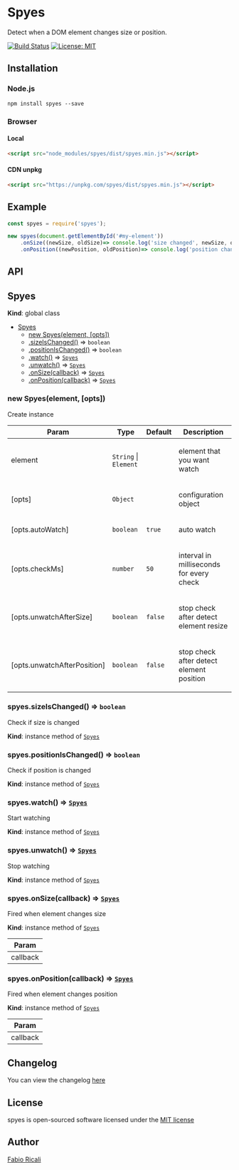 # Spyes
Detect when a DOM element changes size or position.

<a href="https://travis-ci.org/fabioricali/spyes" target="_blank"><img src="https://travis-ci.org/fabioricali/spyes.svg?branch=master" title="Build Status"/></a>
<a href="https://opensource.org/licenses/MIT" target="_blank"><img src="https://img.shields.io/badge/License-MIT-yellow.svg" title="License: MIT"/></a>

## Installation

### Node.js
```
npm install spyes --save
```

### Browser

#### Local
```html
<script src="node_modules/spyes/dist/spyes.min.js"></script>
```

#### CDN unpkg
```html
<script src="https://unpkg.com/spyes/dist/spyes.min.js"></script>
```

## Example
```javascript
const spyes = require('spyes');

new spyes(document.getElementById('#my-element'))
    .onSize((newSize, oldSize)=> console.log('size changed', newSize, oldSize))
    .onPosition((newPosition, oldPosition)=> console.log('position changed', newPosition, oldPosition));
```

## API

<a name="Spyes"></a>

## Spyes
**Kind**: global class  

* [Spyes](#Spyes)
    * [new Spyes(element, [opts])](#new_Spyes_new)
    * [.sizeIsChanged()](#Spyes+sizeIsChanged) ⇒ <code>boolean</code>
    * [.positionIsChanged()](#Spyes+positionIsChanged) ⇒ <code>boolean</code>
    * [.watch()](#Spyes+watch) ⇒ [<code>Spyes</code>](#Spyes)
    * [.unwatch()](#Spyes+unwatch) ⇒ [<code>Spyes</code>](#Spyes)
    * [.onSize(callback)](#Spyes+onSize) ⇒ [<code>Spyes</code>](#Spyes)
    * [.onPosition(callback)](#Spyes+onPosition) ⇒ [<code>Spyes</code>](#Spyes)

<a name="new_Spyes_new"></a>

### new Spyes(element, [opts])
Create instance

<table>
  <thead>
    <tr>
      <th>Param</th><th>Type</th><th>Default</th><th>Description</th>
    </tr>
  </thead>
  <tbody>
<tr>
    <td>element</td><td><code>String</code> | <code>Element</code></td><td></td><td><p>element that you want watch</p>
</td>
    </tr><tr>
    <td>[opts]</td><td><code>Object</code></td><td></td><td><p>configuration object</p>
</td>
    </tr><tr>
    <td>[opts.autoWatch]</td><td><code>boolean</code></td><td><code>true</code></td><td><p>auto watch</p>
</td>
    </tr><tr>
    <td>[opts.checkMs]</td><td><code>number</code></td><td><code>50</code></td><td><p>interval in milliseconds for every check</p>
</td>
    </tr><tr>
    <td>[opts.unwatchAfterSize]</td><td><code>boolean</code></td><td><code>false</code></td><td><p>stop check after detect element resize</p>
</td>
    </tr><tr>
    <td>[opts.unwatchAfterPosition]</td><td><code>boolean</code></td><td><code>false</code></td><td><p>stop check after detect element position</p>
</td>
    </tr>  </tbody>
</table>

<a name="Spyes+sizeIsChanged"></a>

### spyes.sizeIsChanged() ⇒ <code>boolean</code>
Check if size is changed

**Kind**: instance method of [<code>Spyes</code>](#Spyes)  
<a name="Spyes+positionIsChanged"></a>

### spyes.positionIsChanged() ⇒ <code>boolean</code>
Check if position is changed

**Kind**: instance method of [<code>Spyes</code>](#Spyes)  
<a name="Spyes+watch"></a>

### spyes.watch() ⇒ [<code>Spyes</code>](#Spyes)
Start watching

**Kind**: instance method of [<code>Spyes</code>](#Spyes)  
<a name="Spyes+unwatch"></a>

### spyes.unwatch() ⇒ [<code>Spyes</code>](#Spyes)
Stop watching

**Kind**: instance method of [<code>Spyes</code>](#Spyes)  
<a name="Spyes+onSize"></a>

### spyes.onSize(callback) ⇒ [<code>Spyes</code>](#Spyes)
Fired when element changes size

**Kind**: instance method of [<code>Spyes</code>](#Spyes)  
<table>
  <thead>
    <tr>
      <th>Param</th>
    </tr>
  </thead>
  <tbody>
<tr>
    <td>callback</td>
    </tr>  </tbody>
</table>

<a name="Spyes+onPosition"></a>

### spyes.onPosition(callback) ⇒ [<code>Spyes</code>](#Spyes)
Fired when element changes position

**Kind**: instance method of [<code>Spyes</code>](#Spyes)  
<table>
  <thead>
    <tr>
      <th>Param</th>
    </tr>
  </thead>
  <tbody>
<tr>
    <td>callback</td>
    </tr>  </tbody>
</table>


## Changelog
You can view the changelog <a target="_blank" href="https://github.com/fabioricali/spyes/blob/master/CHANGELOG.md">here</a>

## License
spyes is open-sourced software licensed under the <a target="_blank" href="http://opensource.org/licenses/MIT">MIT license</a>

## Author
<a target="_blank" href="http://rica.li">Fabio Ricali</a>